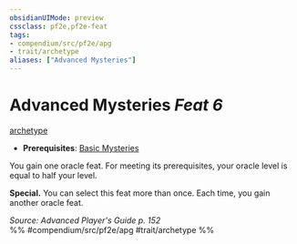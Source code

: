 ```yaml
---
obsidianUIMode: preview
cssclass: pf2e,pf2e-feat
tags:
- compendium/src/pf2e/apg
- trait/archetype
aliases: ["Advanced Mysteries"]
---
```

# Advanced Mysteries  *Feat 6*  
[archetype](/rules/traits/archetype.md)  

- **Prerequisites**: [Basic Mysteries](/compendium/feats/basic-mysteries-apg.md)

You gain one oracle feat. For meeting its prerequisites, your oracle level is equal to half your level.

**Special.** You can select this feat more than once. Each time, you gain another oracle feat.

*Source: Advanced Player's Guide p. 152*  
%% #compendium/src/pf2e/apg #trait/archetype %%
